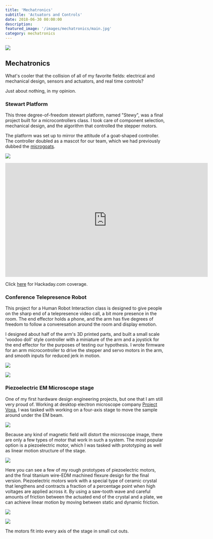 ```yaml
---
title: 'Mechatronics'
subtitle: 'Actuators and Controls'
date: 2018-06-30 00:00:00
description:
featured_image: '/images/mechatronics/main.jpg'
category: mechatronics
---
```


![](/images/mechatronics/main.jpg)

## Mechatronics
What's cooler that the collision of all of my favorite fields: electrical and mechanical design, sensors and actuators, and real time controls? 

Just about nothing, in my opinion.

### Stewart Platform
This three degree-of-freedom stewart platform, named "Stewy", was a final project built for a microcontrollers class. I took care of component selection, mechanical design, and the algorithm that controlled the stepper motors.

The platform was set up to mirror the attitude of a goat-shaped controller. The controller doubled as a mascot for our team, which we had previously dubbed the [microgoats](https://microgoats.life).

![](/images/mechatronics/stewy_close.jpg)

<iframe width="640" height="360" src="https://www.youtube.com/embed/LP0lPBt2ntQ" frameborder="0" allow="accelerometer; autoplay; encrypted-media; gyroscope; picture-in-picture" allowfullscreen></iframe>

Click [here](https://hackaday.com/2017/12/27/balance-like-a-mountain-goat-on-this-simple-stewart-platform/) for Hackaday.com coverage.


### Conference Telepresence Robot
This project for a Human Robot Interaction class is designed to give people on the sharp end of a telepresence video call, a bit more presence in the room. The end effector holds a phone, and the arm has five degrees of freedom to follow a converesation around the room and display emotion. 

I designed about half of the arm's 3D printed parts, and built a small scale 'voodoo doll' style controller with a miniature of the arm and a joystick for the end effector for the purposes of testing our hypothesis. I wrote firmware for an arm microcontroller to drive the stepper and servo motors in the arm, and smooth inputs for reduced jerk in motion. 

![](/images/mechatronics/conference_wide.jpg)

![](/images/mechatronics/conference_controller.jpg)


### Piezoelectric EM Microscope stage
One of my first hardware design engineering projects, but one that I am still very proud of. Working at desktop electron microscope company [Project Voxa](http://voxa.co/), I was tasked with working on a four-axis stage to move the sample around under the EM beam.

![](/images/mechatronics/voxa_office.jpg)

Because any kind of magnetic field will distort the microscope image, there are only a few types of motor that work in such a system. The most popular option is a piezoelectric motor, which I was tasked with prototyping as well as linear motion structure of the stage.

![](/images/mechatronics/voxa_piezo.jpg)

Here you can see a few of my rough prototypes of piezoelectric motors, and the final titanium wire-EDM machined flexure design for the final version. Piezoelectric motors work with a special type of ceramic crystal that lengthens and contracts a fraction of a percentage point when high voltages are applied across it. By using a saw-tooth wave and careful amounts of friction between the actuated end of the crystal and a plate, we can achieve linear motion by moving between static and dynamic friction.

![](/images/mechatronics/voxa_stage_wide.jpg)

![](/images/mechatronics/voxa_stage_close.jpg)

The motors fit into every axis of the stage in small cut outs.